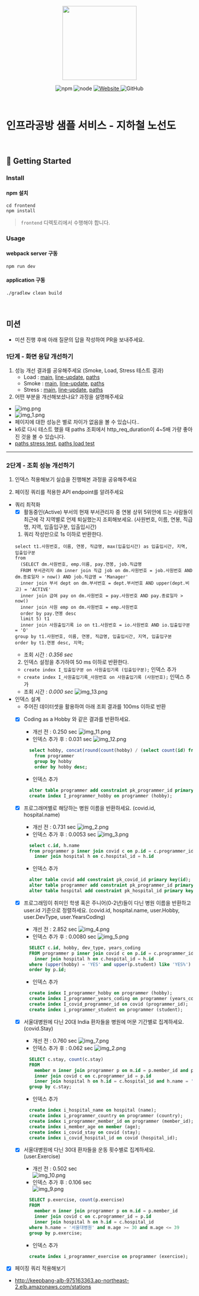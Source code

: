 <p align="center">
    <img width="200px;" src="https://raw.githubusercontent.com/woowacourse/atdd-subway-admin-frontend/master/images/main_logo.png"/>
</p>
<p align="center">
  <img alt="npm" src="https://img.shields.io/badge/npm-%3E%3D%205.5.0-blue">
  <img alt="node" src="https://img.shields.io/badge/node-%3E%3D%209.3.0-blue">
  <a href="https://edu.nextstep.camp/c/R89PYi5H" alt="nextstep atdd">
    <img alt="Website" src="https://img.shields.io/website?url=https%3A%2F%2Fedu.nextstep.camp%2Fc%2FR89PYi5H">
  </a>
  <img alt="GitHub" src="https://img.shields.io/github/license/next-step/atdd-subway-service">
</p>

<br>

# 인프라공방 샘플 서비스 - 지하철 노선도

<br>

## 🚀 Getting Started

### Install
#### npm 설치
```
cd frontend
npm install
```
> `frontend` 디렉토리에서 수행해야 합니다.

### Usage
#### webpack server 구동
```
npm run dev
```
#### application 구동
```
./gradlew clean build
```
<br>

## 미션

* 미션 진행 후에 아래 질문의 답을 작성하여 PR을 보내주세요.

### 1단계 - 화면 응답 개선하기
1. 성능 개선 결과를 공유해주세요 (Smoke, Load, Stress 테스트 결과)
   - Load : [main](/k6/main/load_main_result.md), [line-update](/k6/line-update/load_update_result.md), [paths](/k6/path/load_path_result.md)
   - Smoke : [main](/k6/main/smoke_main_result.md), [line-update](/k6/line-update/smoke_update_result.md), [paths](/k6/path/smoke_path_result.md)
   - Stress : [main](/k6/main/stress_main_result.md), [line-update](/k6/line-update/stress_update_result.md), [paths](/k6/path/stress_path_result.md)
2. 어떤 부분을 개선해보셨나요? 과정을 설명해주세요
- ![img.png](img.png)
- ![img_1.png](img_1.png)
- 페이지에 대한 성능은 별로 차이가 없음을 볼 수 있습니다..
- k6로 다시 테스트 했을 때 paths 조회에서 http_req_duration이 4~5배 가량 좋아진 것을 볼 수 있습니다.
- [paths stress test](/k6/path/stress_path_result.md), [paths load test](/k6/path/load_path_result.md)
---

### 2단계 - 조회 성능 개선하기
1. 인덱스 적용해보기 실습을 진행해본 과정을 공유해주세요

2. 페이징 쿼리를 적용한 API endpoint를 알려주세요

- 쿼리 최적화
   - [X] 활동중인(Active) 부서의 현재 부서관리자 중 연봉 상위 5위안에 드는 사람들이 최근에 각 지역별로 언제 퇴실했는지 조회해보세요.
     (사원번호, 이름, 연봉, 직급명, 지역, 입출입구분, 입출입시간)
   1. 쿼리 작성만으로 1s 이하로 반환한다.
    ```
    select t1.사원번호, 이름, 연봉, 직급명, max(입출입시간) as 입출입시간, 지역, 입출입구분
    from
      (SELECT dm.사원번호, emp.이름, pay.연봉, job.직급명
      FROM 부서관리자 dm inner join 직급 job on dm.사원번호 = job.사원번호 AND dm.종료일자 > now() AND job.직급명 = 'Manager'
      inner join 부서 dept on dm.부서번호 = dept.부서번호 AND upper(dept.비고) = 'ACTIVE'
      inner join 급여 pay on dm.사원번호 = pay.사원번호 AND pay.종료일자 > now()
      inner join 사원 emp on dm.사원번호 = emp.사원번호
      order by pay.연봉 desc
      limit 5) t1
      inner join 사원출입기록 io on t1.사원번호 = io.사원번호 AND io.입출입구분 = 'O'
    group by t1.사원번호, 이름, 연봉, 직급명, 입출입시간, 지역, 입출입구분
    order by t1.연봉 desc, 지역;
    ```
   - 조회 시간 : *0.356 sec*
   2. 인덱스 설정을 추가하여 50 ms 이하로 반환한다.
   - `create index I_입출입구분 on 사원출입기록 (입출입구분);` 인덱스 추가
   - `create index I_사원출입기록_사원번호 on 사원출입기록 (사원번호);` 인덱스 추가
   - 조회 시간 : *0.000 sec*
![img_13.png](result/img_13.png)
- 인덱스 설계
   - 주어진 데이터셋을 활용하여 아래 조회 결과를 100ms 이하로 반환
  - [X] Coding as a Hobby 와 같은 결과를 반환하세요.
    - 개선 전 : 0.250 sec
      ![img_11.png](result/img_11.png)
    - 인덱스 추가 후 : 0.031 sec 
      ![img_12.png](result/img_12.png)
    ```sql
      select hobby, concat(round(count(hobby) / (select count(id) from programmer) * 100, 1), '%')
        from programmer
        group by hobby
        order by hobby desc;
    ```
     - 인덱스 추가
    ```sql
      alter table programmer add constraint pk_programmer_id primary key(id);
      create index I_programmer_hobby on programmer (hobby);
    ```
  - [X] 프로그래머별로 해당하는 병원 이름을 반환하세요. (covid.id, hospital.name)
     - 개선 전 : 0.731 sec
       ![img_2.png](result/img_2.png)
     - 인덱스 추가 후 : 0.0053 sec
       ![img_3.png](result/img_3.png)
    ```sql
      select c.id, h.name
      from programmer p inner join covid c on p.id = c.programmer_id
        inner join hospital h on c.hospital_id = h.id
    ```
     - 인덱스 추가
    ```sql
      alter table covid add constraint pk_covid_id primary key(id);
      alter table programmer add constraint pk_programmer_id primary key(id);
      alter table hospital add constraint pk_hospital_id primary key(id);
    ```
  - [X] 프로그래밍이 취미인 학생 혹은 주니어(0-2년)들이 다닌 병원 이름을 반환하고 user.id 기준으로 정렬하세요. (covid.id, hospital.name, user.Hobby, user.DevType, user.YearsCoding)
     - 개선 전 : 2.852 sec
       ![img_4.png](result/img_4.png)
     - 인덱스 추가 후 : 0.0080 sec
       ![img_5.png](result/img_5.png)
    ```sql
      SELECT c.id, hobby, dev_type, years_coding 
      FROM programmer p inner join covid c on p.id = c.programmer_id
        inner join hospital h on c.hospital_id = h.id
      where (upper(hobby) = 'YES' and upper(p.student) like 'YES%') or years_coding = '0-2 years'
      order by p.id;
    ```
     - 인덱스 추가
    ```sql
      create index I_programmer_hobby on programmer (hobby);
      create index I_programmer_years_coding on programmer (years_coding);
      create index I_covid_programmer_id on covid (programmer_id);
      create index i_programmer_student on programmer (student);
    ```
  - [X] 서울대병원에 다닌 20대 India 환자들을 병원에 머문 기간별로 집계하세요. (covid.Stay)
     - 개선 전 : 0.760 sec
       ![img_7.png](result/img_7.png)
     - 인덱스 추가 후 : 0.062 sec
       ![img_2.png](result/img_8.png)
    ```sql
      SELECT c.stay, count(c.stay)
      FROM
        member m inner join programmer p on m.id = p.member_id and p.country = 'India' and m.age > 19 and m.age < 30
        inner join covid c on c.programmer_id = p.id
        inner join hospital h on h.id = c.hospital_id and h.name = '서울대병원'
      group by c.stay;
    ```
     - 인덱스 추가
    ```sql
      create index i_hospital_name on hospital (name);
      create index i_programmer_country on programmer (country);
      create index i_programmer_member_id on programmer (member_id);
      create index i_member_age on member (age);
      create index i_covid_stay on covid (stay);
      create index i_covid_hospital_id on covid (hospital_id);
    ```
  - [X] 서울대병원에 다닌 30대 환자들을 운동 횟수별로 집계하세요. (user.Exercise)
     - 개선 전 : 0.502 sec <br>
       ![img_10.png](result/img_10.png)
     - 인덱스 추가 후 : 0.106 sec <br/>
       ![img_9.png](result/img_9.png)

    ```sql
      SELECT p.exercise, count(p.exercise)
      FROM
        member m inner join programmer p on m.id = p.member_id
        inner join covid c on c.programmer_id = p.id
        inner join hospital h on h.id = c.hospital_id
      where h.name = '서울대병원' and m.age >= 30 and m.age <= 39
      group by p.exercise;
    ```
     - 인덱스 추가
    ```sql
      create index i_programmer_exercise on programmer (exercise);
    ```
- [X] 페이징 쿼리 적용해보기
- http://keepbang-alb-975163363.ap-northeast-2.elb.amazonaws.com/stations
